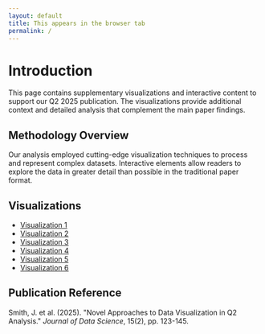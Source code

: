```yaml
---
layout: default
title: This appears in the browser tab
permalink: /
---
```


# Introduction

This page contains supplementary visualizations and interactive content to support our Q2 2025 publication. The
visualizations provide additional context and detailed analysis that complement the main paper findings.

## Methodology Overview

Our analysis employed cutting-edge visualization techniques to process and represent complex datasets. Interactive
elements allow readers to explore the data in greater detail than possible in the traditional paper format.

## Visualizations

- [Visualization 1](data/movie_p1.html)
- [Visualization 2](data/movie_p2.html)
- [Visualization 3](data/movie_p3.html)
- [Visualization 4](data/movie_p4.html)
- [Visualization 5](data/movie_p5.html)
- [Visualization 6](data/movie_p6.html)

## Publication Reference

Smith, J. et al. (2025). "Novel Approaches to Data Visualization in Q2 Analysis." *Journal of Data Science*, 15(2), pp.
123-145.
